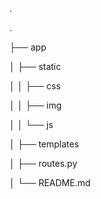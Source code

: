 .

.

├── app

│   ├── static

│   │   ├── css

│   │   ├── img

│   │   └── js

│   ├── templates

│   ├── routes.py

│   └── README.md
